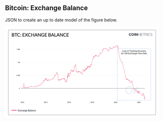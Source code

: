 ## Bitcoin: Exchange Balance

JSON to create an up to date model of the figure below. 

![BTC EXCH Balance](./BTC_Exchange_Balance-annotated.png)